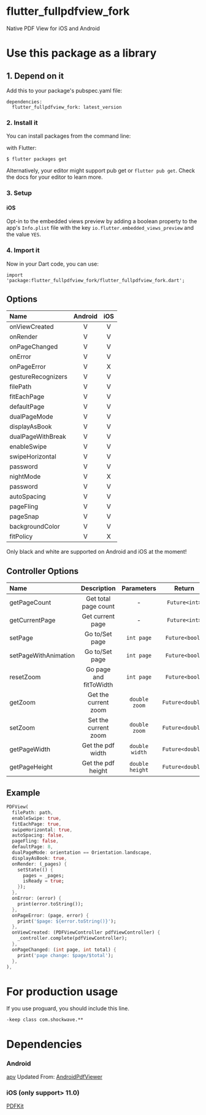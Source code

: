 # flutter_fullpdfview_fork

Native PDF View for iOS and Android

# Use this package as a library

## 1. Depend on it

Add this to your package's pubspec.yaml file:

```
dependencies:
  flutter_fullpdfview_fork: latest_version
```

### 2. Install it

You can install packages from the command line:

with Flutter:

```
$ flutter packages get
```

Alternatively, your editor might support pub get or `flutter pub get`. Check the docs for your editor to learn more.

### 3. Setup

#### iOS

Opt-in to the embedded views preview by adding a boolean property to the app's `Info.plist` file
with the key `io.flutter.embedded_views_preview` and the value `YES`.

### 4. Import it

Now in your Dart code, you can use:

```
import 'package:flutter_fullpdfview_fork/flutter_fullpdfview_fork.dart';
```

## Options

| Name               | Android | iOS |
| :----------------- | :-----: | :-: |
| onViewCreated      |   V     |  V  |
| onRender           |   V     |  V  |
| onPageChanged      |   V     |  V  |
| onError            |   V     |  V  |
| onPageError        |   V     |  X  |
| gestureRecognizers |   V     |  V  |
| filePath           |   V     |  V  |
| fitEachPage        |   V     |  V  |
| defaultPage        |   V     |  V  |
| dualPageMode       |   V     |  V  |
| displayAsBook      |   V     |  V  |
| dualPageWithBreak  |   V     |  V  |
| enableSwipe        |   V     |  V  |
| swipeHorizontal    |   V     |  V  |
| password           |   V     |  V  |
| nightMode          |   V     |  X  |
| password           |   V     |  V  |
| autoSpacing        |   V     |  V  |
| pageFling          |   V     |  V  |
| pageSnap           |   V     |  V  |
| backgroundColor    |   V     |  V  |
| fitPolicy          |   V     |  X  |

Only black and white are supported on Android and iOS at the moment!

## Controller Options

| Name                 |     Description              | Parameters     |     Return     |
| :------------------- | :------------------:         | :--------:     | :------------: |
| getPageCount         | Get total page count         |     -          | `Future<int>`  |
| getCurrentPage       |   Get current page           |     -          | `Future<int>`  |
| setPage              |    Go to/Set page            | `int page`     | `Future<bool>` |
| setPageWithAnimation |    Go to/Set page            | `int page`     | `Future<bool>` |
| resetZoom            |    Go page and fitToWidth    | `int page`     | `Future<bool>` |
| getZoom              |    Get the current zoom      | `double zoom`  | `Future<double>` |
| setZoom              |    Set the current zoom      | `double zoom`  | `Future<double>` |
| getPageWidth         |    Get the pdf width         | `double width` |  `Future<double>` |
| getPageHeight        |    Get the pdf height        | `double height`| `Future<double>` |

## Example

```dart
PDFView(
  filePath: path,
  enableSwipe: true,
  fitEachPage: true,
  swipeHorizontal: true,
  autoSpacing: false,
  pageFling: false,
  defaultPage: 8,
  dualPageMode: orientation == Orientation.landscape,
  displayAsBook: true,
  onRender: (_pages) {
    setState(() {
      pages = _pages;
      isReady = true;
    });
  },
  onError: (error) {
    print(error.toString());
  },
  onPageError: (page, error) {
    print('$page: ${error.toString()}');
  },
  onViewCreated: (PDFViewController pdfViewController) {
    _controller.complete(pdfViewController);
  },
  onPageChanged: (int page, int total) {
    print('page change: $page/$total');
  },
),
```

# For production usage

If you use proguard, you should include this line.

```
-keep class com.shockwave.**
```

# Dependencies

### Android

[apv](https://github.com/arnaudelub/apv)
Updated From:
[AndroidPdfViewer](https://github.com/barteksc/AndroidPdfViewer)

### iOS (only support> 11.0)

[PDFKit](https://developer.apple.com/documentation/pdfkit)

